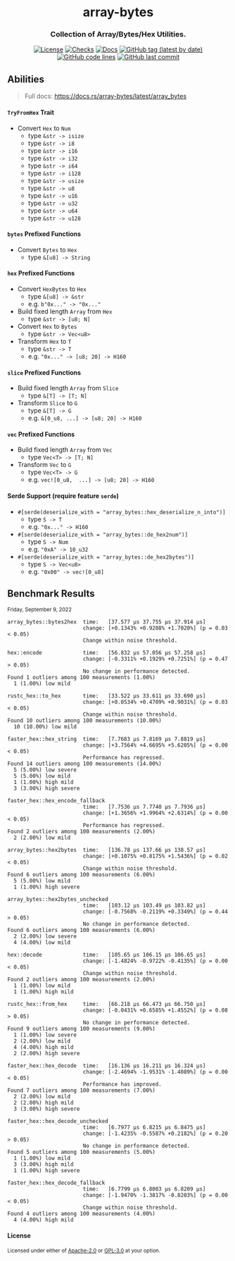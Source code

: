 <div align="center">

<!-- Logo -->
<!-- ![array-bytes]() -->

# array-bytes
### Collection of Array/Bytes/Hex Utilities.

[![License](https://img.shields.io/badge/License-GPLv3-blue.svg)](https://www.gnu.org/licenses/gpl-3.0)
[![Checks](https://github.com/hack-ink/array-bytes/actions/workflows/checks.yml/badge.svg?branch=main)](https://github.com/hack-ink/array-bytes/actions/workflows/checks.yml)
[![Docs](https://img.shields.io/docsrs/array-bytes)](https://docs.rs/array-bytes)
[![GitHub tag (latest by date)](https://img.shields.io/github/v/tag/hack-ink/array-bytes)](https://github.com/hack-ink/array-bytes/tags)
[![GitHub code lines](https://tokei.rs/b1/github/hack-ink/array-bytes)](https://github.com/hack-ink/array-bytes)
[![GitHub last commit](https://img.shields.io/github/last-commit/hack-ink/array-bytes?color=red&style=plastic)](https://github.com/hack-ink/array-bytes)

</div>

## Abilities
> Full docs: https://docs.rs/array-bytes/latest/array_bytes

#### `TryFromHex` Trait
- Convert `Hex` to `Num`
	- type `&str -> isize`
	- type `&str -> i8`
	- type `&str -> i16`
	- type `&str -> i32`
	- type `&str -> i64`
	- type `&str -> i128`
	- type `&str -> usize`
	- type `&str -> u8`
	- type `&str -> u16`
	- type `&str -> u32`
	- type `&str -> u64`
	- type `&str -> u128`

#### `bytes` Prefixed Functions
- Convert `Bytes` to `Hex`
  - type `&[u8] -> String`

#### `hex` Prefixed Functions
- Convert `HexBytes` to `Hex`
  - type `&[u8] -> &str`
  - e.g. `b"0x..." -> "0x..."`
- Build fixed length `Array` from `Hex`
  - type `&str -> [u8; N]`
- Convert `Hex` to `Bytes`
  - type  `&str -> Vec<u8>`
- Transform `Hex` to `T`
  - type `&str -> T`
  - e.g. `"0x..." -> [u8; 20] -> H160`

#### `slice` Prefixed Functions
- Build fixed length `Array` from `Slice`
  - type `&[T] -> [T; N]`
- Transform `Slice` to `G`
  - type `&[T] -> G`
  - e.g. `&[0_u8, ...] -> [u8; 20] -> H160`

#### `vec` Prefixed Functions
- Build fixed length `Array` from `Vec`
  - type `Vec<T> -> [T; N]`
- Transform `Vec` to `G`
  - type `Vec<T> -> G`
  - e.g. `vec![0_u8,  ...] -> [u8; 20] -> H160`

#### Serde Support (require feature `serde`)
- `#[serde(deserialize_with = "array_bytes::hex_deserialize_n_into")]`
  - type `S -> T`
  - e.g. `"0x..." -> H160`
- `#[serde(deserialize_with = "array_bytes::de_hex2num")]`
  - type `S -> Num`
  - e.g. `"0xA" -> 10_u32`
- `#[serde(deserialize_with = "array_bytes::de_hex2bytes")]`
  - type `S -> Vec<u8>`
  - e.g. `"0x00" -> vec![0_u8]`

## Benchmark Results
<sub>Friday, September 9, 2022</sub>
```
array_bytes::bytes2hex  time:   [37.577 µs 37.755 µs 37.914 µs]
                        change: [+0.1343% +0.9208% +1.7020%] (p = 0.03 < 0.05)
                        Change within noise threshold.

hex::encode             time:   [56.832 µs 57.056 µs 57.258 µs]
                        change: [-0.3311% +0.1929% +0.7251%] (p = 0.47 > 0.05)
                        No change in performance detected.
Found 1 outliers among 100 measurements (1.00%)
  1 (1.00%) low mild

rustc_hex::to_hex       time:   [33.522 µs 33.611 µs 33.690 µs]
                        change: [+0.0534% +0.4709% +0.9031%] (p = 0.03 < 0.05)
                        Change within noise threshold.
Found 10 outliers among 100 measurements (10.00%)
  10 (10.00%) low mild

faster_hex::hex_string  time:   [7.7683 µs 7.8169 µs 7.8819 µs]
                        change: [+3.7564% +4.6695% +5.6205%] (p = 0.00 < 0.05)
                        Performance has regressed.
Found 14 outliers among 100 measurements (14.00%)
  5 (5.00%) low severe
  5 (5.00%) low mild
  1 (1.00%) high mild
  3 (3.00%) high severe

faster_hex::hex_encode_fallback
                        time:   [7.7536 µs 7.7740 µs 7.7936 µs]
                        change: [+1.3656% +1.9964% +2.6314%] (p = 0.00 < 0.05)
                        Performance has regressed.
Found 2 outliers among 100 measurements (2.00%)
  2 (2.00%) low mild

array_bytes::hex2bytes  time:   [136.78 µs 137.66 µs 138.57 µs]
                        change: [+0.1075% +0.8175% +1.5436%] (p = 0.02 < 0.05)
                        Change within noise threshold.
Found 6 outliers among 100 measurements (6.00%)
  5 (5.00%) low mild
  1 (1.00%) high severe

array_bytes::hex2bytes_unchecked
                        time:   [103.12 µs 103.49 µs 103.82 µs]
                        change: [-0.7568% -0.2119% +0.3349%] (p = 0.44 > 0.05)
                        No change in performance detected.
Found 6 outliers among 100 measurements (6.00%)
  2 (2.00%) low severe
  4 (4.00%) low mild

hex::decode             time:   [105.65 µs 106.15 µs 106.65 µs]
                        change: [-1.4824% -0.9722% -0.4135%] (p = 0.00 < 0.05)
                        Change within noise threshold.
Found 2 outliers among 100 measurements (2.00%)
  1 (1.00%) low mild
  1 (1.00%) high mild

rustc_hex::from_hex     time:   [66.218 µs 66.473 µs 66.750 µs]
                        change: [-0.0431% +0.6585% +1.4552%] (p = 0.08 > 0.05)
                        No change in performance detected.
Found 9 outliers among 100 measurements (9.00%)
  1 (1.00%) low severe
  2 (2.00%) low mild
  4 (4.00%) high mild
  2 (2.00%) high severe

faster_hex::hex_decode  time:   [16.136 µs 16.211 µs 16.324 µs]
                        change: [-2.4694% -1.9531% -1.4089%] (p = 0.00 < 0.05)
                        Performance has improved.
Found 7 outliers among 100 measurements (7.00%)
  2 (2.00%) low mild
  2 (2.00%) high mild
  3 (3.00%) high severe

faster_hex::hex_decode_unchecked
                        time:   [6.7977 µs 6.8215 µs 6.8475 µs]
                        change: [-1.4235% -0.5587% +0.2182%] (p = 0.20 > 0.05)
                        No change in performance detected.
Found 5 outliers among 100 measurements (5.00%)
  1 (1.00%) low mild
  3 (3.00%) high mild
  1 (1.00%) high severe

faster_hex::hex_decode_fallback
                        time:   [6.7799 µs 6.8003 µs 6.8209 µs]
                        change: [-1.9470% -1.3817% -0.8203%] (p = 0.00 < 0.05)
                        Change within noise threshold.
Found 4 outliers among 100 measurements (4.00%)
  4 (4.00%) high mild
```

#### License
<sup>
Licensed under either of <a href="LICENSE-APACHE">Apache-2.0</a> or <a href="LICENSE-GPL3">GPL-3.0</a> at your option.
</sup>
